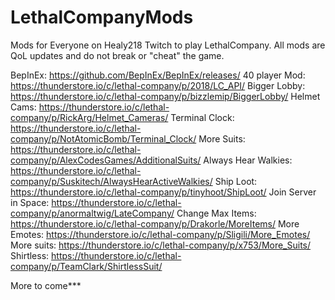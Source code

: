 # LethalCompanyMods
Mods for Everyone on Healy218 Twitch to play LethalCompany. All mods are QoL updates and do not break or "cheat" the game.

BepInEx: https://github.com/BepInEx/BepInEx/releases/
40 player Mod: https://thunderstore.io/c/lethal-company/p/2018/LC_API/
Bigger Lobby: https://thunderstore.io/c/lethal-company/p/bizzlemip/BiggerLobby/
Helmet Cams: https://thunderstore.io/c/lethal-company/p/RickArg/Helmet_Cameras/
Terminal Clock: https://thunderstore.io/c/lethal-company/p/NotAtomicBomb/Terminal_Clock/
More Suits: https://thunderstore.io/c/lethal-company/p/AlexCodesGames/AdditionalSuits/
Always Hear Walkies: https://thunderstore.io/c/lethal-company/p/Suskitech/AlwaysHearActiveWalkies/
Ship Loot: https://thunderstore.io/c/lethal-company/p/tinyhoot/ShipLoot/
Join Server in Space: https://thunderstore.io/c/lethal-company/p/anormaltwig/LateCompany/
Change Max Items: https://thunderstore.io/c/lethal-company/p/Drakorle/MoreItems/
More Emotes: https://thunderstore.io/c/lethal-company/p/Sligili/More_Emotes/
More suits: https://thunderstore.io/c/lethal-company/p/x753/More_Suits/
Shirtless: https://thunderstore.io/c/lethal-company/p/TeamClark/ShirtlessSuit/



More to come***
